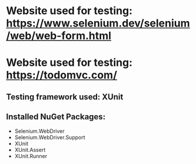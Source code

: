 # Website used for testing: https://www.selenium.dev/selenium/web/web-form.html
# Website used for testing: https://todomvc.com/

## Testing framework used: XUnit

## Installed NuGet Packages:
  - Selenium.WebDriver
  - Selenium.WebDriver.Support
  - XUnit
  - XUnit.Assert
  - XUnit.Runner
